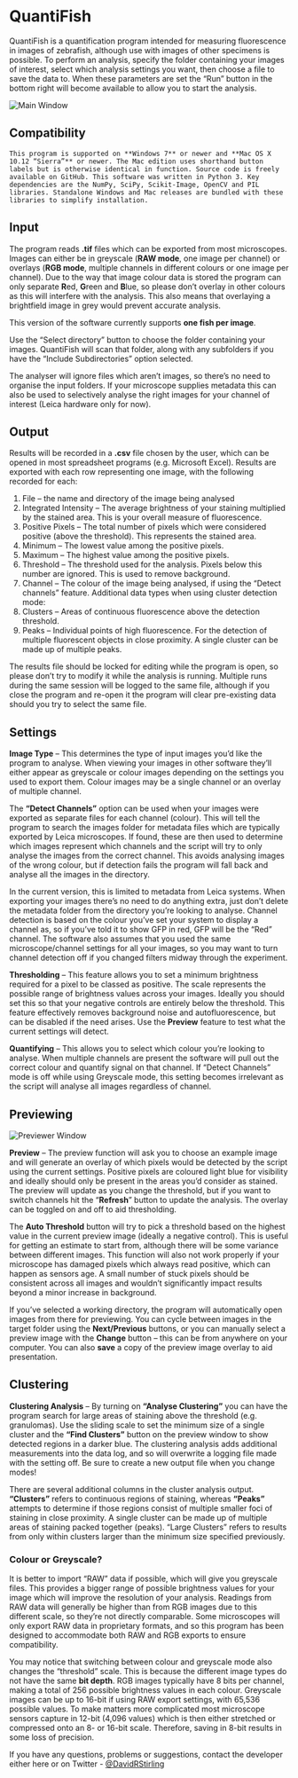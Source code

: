 # QuantiFish

  QuantiFish is a quantification program intended for measuring fluorescence in images of zebrafish, although use with images of other specimens is possible. To perform an analysis, specify the folder containing your images of interest, select which analysis settings you want, then choose a file to save the data to. When these parameters are set the “Run” button in the bottom right will become available to allow you to start the analysis.
  
  ![Main Window](https://i.imgur.com/43NyYbJ.png "Main Window")
  
##  Compatibility
	This program is supported on **Windows 7** or newer and **Mac OS X 10.12 “Sierra”** or newer. The Mac edition uses shorthand button labels but is otherwise identical in function. Source code is freely available on GitHub. This software was written in Python 3. Key dependencies are the NumPy, SciPy, Scikit-Image, OpenCV and PIL libraries. Standalone Windows and Mac releases are bundled with these libraries to simplify installation.

  

## Input
  The program reads **.tif** files which can be exported from most microscopes. Images can either be in greyscale (**RAW mode**, one image per channel) or overlays (**RGB mode**, multiple channels in different colours or one image per channel). Due to the way that image colour data is stored the program can only separate **R**ed, **G**reen and **B**lue, so please don’t overlay in other colours as this will interfere with the analysis. This also means that overlaying a brightfield image in grey would prevent accurate analysis.
  
  This version of the software currently supports **one fish per image**.

  Use the “Select directory” button to choose the folder containing your images. QuantiFish will scan that folder, along with any subfolders if you have the “Include Subdirectories” option selected.

  The analyser will ignore files which aren’t images, so there’s no need to organise the input folders. If your microscope supplies metadata this can also be used to selectively analyse the right images for your channel of interest (Leica hardware only for now).

## Output
  Results will be recorded in a **.csv** file chosen by the user, which can be opened in most spreadsheet programs (e.g. Microsoft Excel). Results are exported with each row representing one image, with the following recorded for each:
  
1.	File – the name and directory of the image being analysed
2.	Integrated Intensity – The average brightness of your staining multiplied by the stained area. This is your overall measure of fluorescence.
3.	Positive Pixels – The total number of pixels which were considered positive (above the threshold). This represents the stained area.
4.	Minimum – The lowest value among the positive pixels.
5.	Maximum – The highest value among the positive pixels.
6.	Threshold – The threshold used for the analysis. Pixels below this number are ignored. This is used to remove background.
7.	Channel – The colour of the image being analysed, if using the “Detect channels” feature.
Additional data types when using cluster detection mode:
8.  Clusters – Areas of continuous fluorescence above the detection threshold. 
9.  Peaks – Individual points of high fluorescence. For the detection of multiple fluorescent objects in close proximity. A single cluster can be made up of multiple peaks.

  The results file should be locked for editing while the program is open, so please don’t try to modify it while the analysis is running. Multiple runs during the same session will be logged to the same file, although if you close the program and re-open it the program will clear pre-existing data should you try to select the same file.

## Settings
  **Image Type** – This determines the type of input images you’d like the program to analyse.  When viewing your images in other software they’ll either appear as greyscale or colour images depending on the settings you used to export them. Colour images may be a single channel or an overlay of multiple channel.

  The **“Detect Channels”** option can be used when your images were exported as separate files for each channel (colour). This will tell the program to search the images folder for metadata files which are typically exported by Leica microscopes. If found, these are then used to determine which images represent which channels and the script will try to only analyse the images from the correct channel. This avoids analysing images of the wrong colour, but if detection fails the program will fall back and analyse all the images in the directory. 

In the current version, this is limited to metadata from Leica systems. When exporting your images there’s no need to do anything extra, just don’t delete the metadata folder from the directory you’re looking to analyse. Channel detection is based on the colour you’ve set your system to display a channel as, so if you’ve told it to show GFP in red, GFP will be the “Red” channel. The software also assumes that you used the same microscope/channel settings for all your images, so you may want to turn channel detection off if you changed filters midway through the experiment.

**Thresholding** – This feature allows you to set a minimum brightness required for a pixel to be classed as positive. The scale represents the possible range of brightness values across your images. Ideally you should set this so that your negative controls are entirely below the threshold. This feature effectively removes background noise and autofluorescence, but can be disabled if the need arises. Use the **Preview** feature to test what the current settings will detect.

**Quantifying** – This allows you to select which colour you’re looking to analyse. When multiple channels are present the software will pull out the correct colour and quantify signal on that channel. If “Detect Channels” mode is off while using Greyscale mode, this setting becomes irrelevant as the script will analyse all images regardless of channel.

## Previewing

  ![Previewer Window](https://i.imgur.com/iSPDCu1.png "Previewer Window")

**Preview** – The preview function will ask you to choose an example image and will generate an overlay of which pixels would be detected by the script using the current settings. Positive pixels are coloured light blue for visibility and ideally should only be present in the areas you’d consider as stained. The preview will update as you change the threshold, but if you want to switch channels hit the “**Refresh**” button to update the analysis. The overlay can be toggled on and off to aid thresholding.

The **Auto Threshold** button will try to pick a threshold based on the highest value in the current preview image (ideally a negative control). This is useful for getting an estimate to start from, although there will be some variance between different images. This function will also not work properly if your microscope has damaged pixels which always read positive, which can happen as sensors age. A small number of stuck pixels should be consistent across all images and wouldn’t significantly impact results beyond a minor increase in background.

If you’ve selected a working directory, the program will automatically open images from there for previewing. You can cycle between images in the target folder using the **Next/Previous** buttons, or you can manually select a preview image with the **Change** button – this can be from anywhere on your computer. You can also **save** a copy of the preview image overlay to aid presentation.

## Clustering

**Clustering Analysis** – By turning on **“Analyse Clustering”** you can have the program search for large areas of staining above the threshold (e.g. granulomas). Use the sliding scale to set the minimum size of a single cluster and the **“Find Clusters”** button on the preview window to show detected regions in a darker blue. The clustering analysis adds additional measurements into the data log, and so will overwrite a logging file made with the setting off. Be sure to create a new output file when you change modes!

There are several additional columns in the cluster analysis output. **“Clusters”** refers to continuous regions of staining, whereas **“Peaks”** attempts to determine if those regions consist of multiple smaller foci of staining in close proximity. A single cluster can be made up of multiple areas of staining packed together (peaks). “Large Clusters” refers to results from only within clusters larger than the minimum size specified previously.


### Colour or Greyscale?
It is better to import “RAW” data if possible, which will give you greyscale files. This provides a bigger range of possible brightness values for your image which will improve the resolution of your analysis. Readings from RAW data will generally be higher than from RGB images due to this different scale, so they’re not directly comparable. Some microscopes will only export RAW data in proprietary formats, and so this program has been designed to accommodate both RAW and RGB exports to ensure compatibility.

You may notice that switching between colour and greyscale mode also changes the “threshold” scale. This is because the different image types do not have the same **bit depth**. RGB images typically have 8 bits per channel, making a total of 256 possible brightness values in each colour. Greyscale images can be up to 16-bit if using RAW export settings, with 65,536 possible values. To make matters more complicated most microscope sensors capture in 12-bit (4,096 values) which is then either stretched or compressed onto an 8- or 16-bit scale. Therefore, saving in 8-bit results in some loss of precision.

If you have any questions, problems or suggestions, contact the developer either here or on Twitter - [@DavidRStirling](https://www.twitter.com/DavidRStirling)
